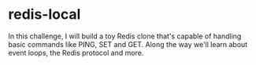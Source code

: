 # redis-local
In this challenge, I will build a toy Redis clone that's capable of handling basic commands like PING, SET and GET. Along the way we'll learn about event loops, the Redis protocol and more.
